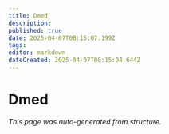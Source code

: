 ```yaml
---
title: Dmed
description: 
published: true
date: 2025-04-07T08:15:07.199Z
tags: 
editor: markdown
dateCreated: 2025-04-07T08:15:04.644Z
---
```


# Dmed

*This page was auto-generated from structure.*